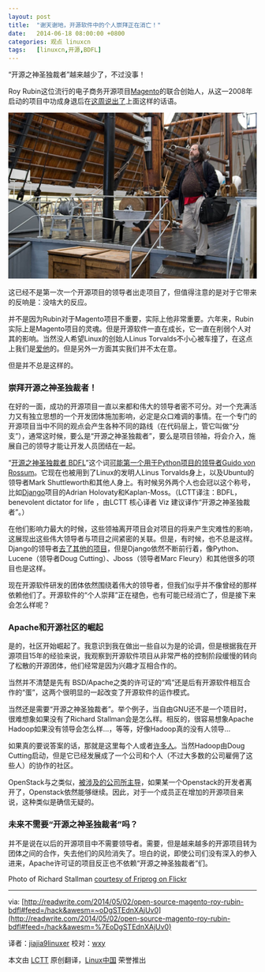 ```yaml
---
layout: post
title:	"谢天谢地，开源软件中的个人崇拜正在消亡！"
date:	2014-06-18 08:00:00 +0800 
categories:	观点 linuxcn 
tags:	[linuxcn,开源,BDFL]
---
```



“开源之神圣独裁者”越来越少了，不过没事！


Roy Rubin这位流行的电子商务开源项目[Magento](http://magento.com/)的联合创始人，从这一2008年启动的项目中功成身退后在[这周说出了](http://magento.com/blog/magento-news/note-roy-and-mark#.U2JhPK1dVii)上面这样的话语。


![](/Asserts/Images/album/201406/18/003348efknnh81359kuubz.jpg)


这已经不是第一次一个开源项目的领导者出走项目了，但值得注意的是对于它带来的反响是：没啥大的反应。


并不是因为Rubin对于Magento项目不重要，实际上他非常重要。六年来，Rubin实际上是Magento项目的灵魂。但是开源软件一直在成长，它一直在削弱个人对其的影响。当然没人希望Linux的创始人Linus Torvalds不小心被车撞了，在这点上我们是[爱他](http://www.serverwatch.com/server-news/if-linus-torvalds-got-hit-by-a-bus-would-linux-die.html)的。但是另外一方面其实我们并不太在意。


但是并不总是这样的。


### 崇拜开源之神圣独裁者！


在好的一面，成功的开源项目一直以来都和伟大的领导者密不可分。对一个充满活力又有独立思想的一个开发团体施加影响，必定是众口难调的事情。在一个专门的开源项目当中不同的观点会产生各种不同的路线（在代码层上，管它叫做“分支”），通常这时候，要么是“开源之神圣独裁者”，要么是项目领袖，将会介入，施展自己的领导才能让开发人员团结在一起。


“[开源之神圣独裁者 BDFL](http://en.wikipedia.org/wiki/Benevolent_dictator_for_life)”这个词[可能第一个用于Python项目的领导者Guido von Rossum](http://www.artima.com/weblogs/viewpost.jsp?thread=235725)。它现在也被用到了Linux的发明人Linus Torvalds身上，以及Ubuntu的领导者Mark Shuttleworth和其他人身上。有时候另外两个人也会冠以这个称号，比如[Django](https://www.djangoproject.com/)项目的Adrian Holovaty和Kaplan-Moss。（LCTT译注：BDFL，benevolent dictator for life ，由LCTT 核心译者 Viz 建议译作“开源之神圣独裁者”。）


在他们影响力最大的时候，这些领袖离开项目会对项目的将来产生灾难性的影响，这展现出这些伟大领导者与项目之间紧密的关联。但是，有时候，也不总是这样。Django的领导者[去了其他的项目](http://www.theatlantic.com/technology/archive/2014/01/on-the-reign-of-benevolent-dictators-for-life-in-software/283139/)，但是Django依然不断前行着，像Python、Lucene（领导者Doug Cutting）、Jboss（领导者Marc Fleury）和其他很多的项目也是这样。


现在开源软件研发的团体依然围绕着伟大的领导者，但我们似乎并不像曾经的那样依赖他们了。开源软件的“个人崇拜”正在褪色，也有可能已经消亡了，但是接下来会怎么样呢？


### Apache和开源社区的崛起


是的，社区开始崛起了。我意识到我在做出一些自以为是的论调，但是根据我在开源项目15年的经验来说，我观察到开源软件项目从非常严格的控制阶段缓慢的转向了松散的开源团体，他们经常是因为兴趣才互相合作的。


当然并不清楚是先有 BSD/Apache之类的许可证的“鸡”还是后有开源软件相互合作的“蛋”，这两个很明显的一起改变了开源软件的运作模式。


当然还是需要“开源之神圣独裁者”。举个例子，当自由GNU还不是一个项目时，很难想象如果没有了Richard Stallman会是怎么样。相反的，很容易想象Apache Hadoop如果没有领导会怎么样…，等等，好像Hadoop真的没有人领导…


如果真的要说答案的话，那就是这里每个人或者[许多人](http://hadoop.apache.org/who.html)。当然Hadoop由Doug Cutting启动，但是它已经发展成了一个公司和个人（不过大多数的公司雇佣了这些人）的协作的社区。


OpenStack与之类似，[被涉及的公司所主导](http://activity.openstack.org/dash/releases/)，如果某一个Openstack的开发者离开了，Openstack依然能够继续。因此，对于一个成员正在增加的开源项目来说，这种类似是确信无疑的。


### 未来不需要“开源之神圣独裁者”吗？


并不是说在以后的开源项目中不需要领导者。需要，但是越来越多的开源项目转为团体之间的合作，失去他们的风险消失了。坦白的说，即使公司们没有深入的参入进来，Apache许可证的项目反正也不依赖“开源之神圣独裁者”们。


Photo of Richard Stallman [courtesy of Friprog on Flickr](https://www.flickr.com/photos/friprog/)




---


via: [http://readwrite.com/2014/05/02/open-source-magento-roy-rubin-bdfl#feed=/hack&awesm=~oDgSTEdnXAjUv0](http://readwrite.com/2014/05/02/open-source-magento-roy-rubin-bdfl#feed=/hack&awesm=%7EoDgSTEdnXAjUv0)


译者：[jiajia9linuxer](https://github.com/jiajia9linuxer) 校对：[wxy](https://github.com/wxy)


本文由 [LCTT](https://github.com/LCTT/TranslateProject) 原创翻译，[Linux中国](http://linux.cn/) 荣誉推出
